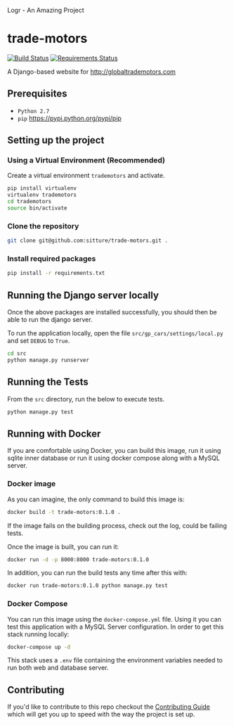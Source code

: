 Logr - An Amazing Project

# trade-motors 

[![Build Status](https://travis-ci.org/sitture/trade-motors.svg?branch=master&style=flat-square)](https://travis-ci.org/sitture/trade-motors) [![Requirements Status](https://requires.io/github/sitture/trade-motors/requirements.svg?branch=master)](https://requires.io/github/sitture/trade-motors/requirements/?branch=master)

A Django-based website for http://globaltrademotors.com

## Prerequisites

+ `Python 2.7`
+ `pip` https://pypi.python.org/pypi/pip

## Setting up the project

### Using a Virtual Environment (Recommended)

Create a virtual environment `trademotors` and activate.

```bash
pip install virtualenv
virtualenv trademotors
cd trademotors
source bin/activate
```

### Clone the repository

```bash
git clone git@github.com:sitture/trade-motors.git .
```

### Install required packages

```bash
pip install -r requirements.txt
```

## Running the Django server locally

Once the above packages are installed successfully, you should then be able to run the django server.

To run the application locally, open the file `src/gp_cars/settings/local.py` and set `DEBUG` to `True`.

```bash
cd src
python manage.py runserver
```

## Running the Tests

From the `src` directory, run the below to execute tests.

```bash
python manage.py test
```

## Running with Docker
If you are comfortable using Docker, you can build this image, run it using sqlite inner database or run it using docker compose along with a MySQL server.

### Docker image
As you can imagine, the only command to build this image is:

```bash
docker build -t trade-motors:0.1.0 .
```

If the image fails on the building process, check out the log, could be failing tests.

Once the image is built, you can run it:

```bash
docker run -d -p 8000:8000 trade-motors:0.1.0
```

In addition, you can run the build tests any time after this with:

```bash
docker run trade-motors:0.1.0 python manage.py test
```

### Docker Compose
You can run this image using the `docker-compose.yml` file. Using it you can test this application with a MySQL Server configuration. In order to get this stack running locally:

```bash
docker-compose up -d
```

This stack uses a `.env` file containing the environment variables needed to run both web and database server.

## Contributing

If you'd like to contribute to this repo checkout the [Contributing Guide](./CONTRIBUTING.md) which will get you up to speed with the way the project is set up.
